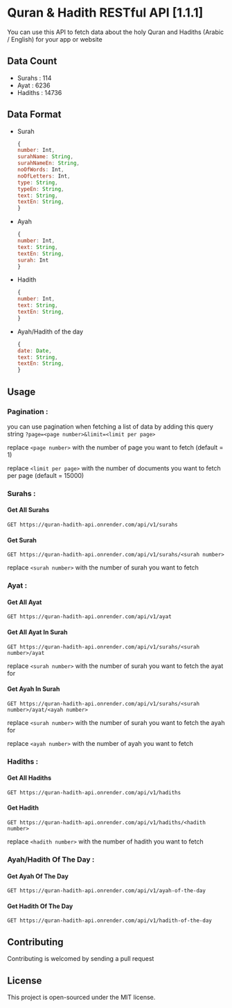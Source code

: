 # Quran & Hadith RESTful API [1.1.1]

You can use this API to fetch data about the holy Quran and Hadiths (Arabic / English) for your app or website

## Data Count

- Surahs : 114
- Ayat : 6236
- Hadiths : 14736

## Data Format

- Surah

  ```JavaScript
  {
  number: Int,
  surahName: String,
  surahNameEn: String,
  noOfWords: Int,
  noOfLetters: Int,
  type: String,
  typeEn: String,
  text: String,
  textEn: String,
  }
  ```

- Ayah

  ```JavaScript
  {
  number: Int,
  text: String,
  textEn: String,
  surah: Int
  }
  ```

- Hadith

  ```JavaScript
  {
  number: Int,
  text: String,
  textEn: String,
  }
  ```

- Ayah/Hadith of the day

  ```JavaScript
  {
  date: Date,
  text: String,
  textEn: String,
  }
  ```

## Usage

### Pagination :

you can use pagination when fetching a list of data by adding this query string `?page=<page number>&limit=<limit per page>`

replace `<page number>` with the number of page you want to fetch (default = 1)

replace `<limit per page>` with the number of documents you want to fetch per page (default = 15000)

### Surahs :

#### Get All Surahs

`GET https://quran-hadith-api.onrender.com/api/v1/surahs`

#### Get Surah

`GET https://quran-hadith-api.onrender.com/api/v1/surahs/<surah number>`

replace `<surah number>` with the number of surah you want to fetch

### Ayat :

#### Get All Ayat

`GET https://quran-hadith-api.onrender.com/api/v1/ayat`

#### Get All Ayat In Surah

`GET https://quran-hadith-api.onrender.com/api/v1/surahs/<surah number>/ayat`

replace `<surah number>` with the number of surah you want to fetch the ayat for

#### Get Ayah In Surah

`GET https://quran-hadith-api.onrender.com/api/v1/surahs/<surah number>/ayat/<ayah number>`

replace `<surah number>` with the number of surah you want to fetch the ayah for

replace `<ayah number>` with the number of ayah you want to fetch

### Hadiths :

#### Get All Hadiths

`GET https://quran-hadith-api.onrender.com/api/v1/hadiths`

#### Get Hadith

`GET https://quran-hadith-api.onrender.com/api/v1/hadiths/<hadith number>`

replace `<hadith number>` with the number of hadith you want to fetch

### Ayah/Hadith Of The Day :

#### Get Ayah Of The Day

`GET https://quran-hadith-api.onrender.com/api/v1/ayah-of-the-day`

#### Get Hadith Of The Day

`GET https://quran-hadith-api.onrender.com/api/v1/hadith-of-the-day`

## Contributing

Contributing is welcomed by sending a pull request

## License

This project is open-sourced under the MIT license.

